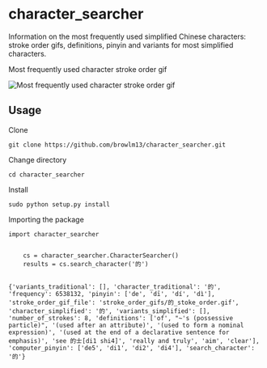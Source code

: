 # character_searcher
Information on the most frequently used simplified Chinese characters: stroke order gifs, definitions, pinyin and variants for most simplified characters.

Most frequently used character stroke order gif

![Most frequently used character stroke order gif](https://github.com/browlm13/CharacterSearcher/blob/master/CharacterSearcher/的_stoke_order.gif)

## Usage
Clone
```
git clone https://github.com/browlm13/character_searcher.git
```
Change directory
```
cd character_searcher
```
Install
```
sudo python setup.py install
```
Importing the package
```
import character_searcher
```

```

    cs = character_searcher.CharacterSearcher()
    results = cs.search_character('的')
    
```

```
{'variants_traditional': [], 'character_traditional': '的', 'frequency': 6538132, 'pinyin': ['de', 'dī', 'dí', 'dì'], 'stroke_order_gif_file': 'stroke_order_gifs/的_stoke_order.gif', 'character_simplified': '的', 'variants_simplified': [], 'number_of_strokes': 8, 'definitions': ['of', "~'s (possessive particle)", '(used after an attribute)', '(used to form a nominal expression)', '(used at the end of a declarative sentence for emphasis)', 'see 的士[di1 shi4]', 'really and truly', 'aim', 'clear'], 'computer_pinyin': ['de5', 'di1', 'di2', 'di4'], 'search_character': '的'}
```
